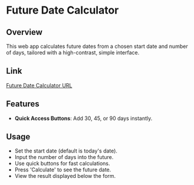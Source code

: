 # Future Date Calculator

## Overview
This web app calculates future dates from a chosen start date and number of days, tailored with a high-contrast, simple interface.

## Link
[Future Date Calculator URL](https://micah4thewin.github.io/Future-Date-Calculator/)

## Features
- **Quick Access Buttons**: Add 30, 45, or 90 days instantly.

## Usage
- Set the start date (default is today's date).
- Input the number of days into the future.
- Use quick buttons for fast calculations.
- Press 'Calculate' to see the future date.
- View the result displayed below the form.

